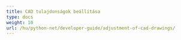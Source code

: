 ```yaml
---
title: CAD tulajdonságok beállítása
type: docs
weight: 10
url: /hu/python-net/developer-guide/adjustment-of-cad-drawings/
---
```

